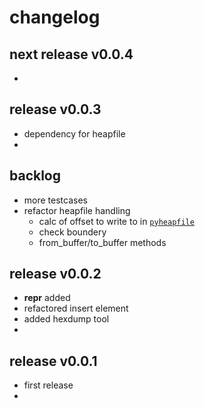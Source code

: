 
# changelog

## next release v0.0.4

- 


## release v0.0.3

- dependency for heapfile
- 


## backlog

- more testcases
- refactor heapfile handling
  - calc of offset to write to in [`pyheapfile`](https://github.com/kr-g/pyheapfile/)
  - check boundery
  - from_buffer/to_buffer methods
  

## release v0.0.2

- __repr__ added
- refactored insert element
- added hexdump tool
- 


## release v0.0.1 

- first release
- 


